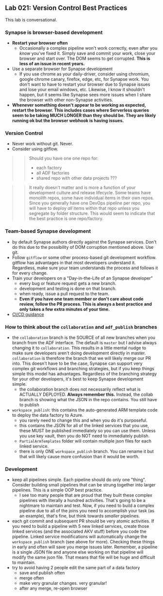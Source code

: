 ## Lab 021:  Version Control Best Practices


This lab is conversational.  

### Synapse is browser-based development

* **Restart your browser often**
  * Occasionally a complex pipeline won't work correctly, even after you _know_ you've fixed it.  Simply save and commit your work, close your browser and start over.  The DOM seems to get corrupted.  **This is less of an issue in recent years.**
* Use a separate browser for Synapse development
  * If you use chrome as your daily-driver, consider using chromium, google chrome canary, firefox, edge, etc, for Synapse work.  You don't want to have to restart your browser due to Synapse issues and lose your email windows, etc.  Likewise, I know it shouldn't happen, but it seems like Synapse sees more issues when I share the browser with other non-Synapse activities. 
* **Whenever something doesn't appear to be working as expected, restart the browser.  This includes cases where Serverless queries seem to be taking MUCH LONGER than they should be.  They are likely running ok but the browser webhook is having issues.**

### Version Control

* Never work without git.  Never.  
* Consider using gitflow.
>>Should you have one one repo for:
>>  * each factory
>>  * all ADF factories
>>  * shared repo with other data projects
>> ???

>> It really doesn't matter and is more a function of your development culture and release lifecycle.  Some teams have monolith repos, some have individual items in their own repos.  Since you generally have one DevOps pipeline per repo, you will have to deploy _all_ items within that repo unless you segregate by folder structure.  This would seem to indicate that the best practice is one repo/factory.  


### Team-based Synapse development

* by default Synapse authors directly against the Synapse services.  Don't do this due to the possibility of DOM corruption mentioned above.  Use git.  
* Follow `gitflow` or some other process-based git development workflow.  gitflow has advantages in that most developers understand it.  Regardless, make sure your team understands the process and follows it for every change.  
* Train your developers on a "Day-in-the-Life of an Synapse developer"
  * every bug or feature request gets a new branch.
  * development and testing is done on that branch.  
  * when ready, issue a pull request to the team.  
  * **Even if you have one team member or don't care about code review, follow the PR process.  This is always a best practice and only takes a few extra minutes of your time.**
* [CI/CD guidance](https://docs.microsoft.com/en-us/azure/synapse-analytics/cicd/continuous-integration-deployment)
### How to think about the `collaboration` and `adf_publish` branches

* the `collaboration` branch is the SOURCE of all new branches when you branch from the ADF interface.  The default is `master` but I advise always changing it to `collaboration`.  This results in a little mental nudge to make sure developers aren't doing development directly in master.  `collaboration` is therefore the branch that we will likely merge our PR into.  This doesn't have to be the case, Synapse can support very complex git workflows and branching strategies, but if you keep things simple this model has advantages.  Regardless of the branching strategy for your other developers, it's best to keep Synapse development simple.  
  * the collaboration branch does not necessarily reflect what is ACTUALLY DEPLOYED.  **Always remember this.**  Instead, the collab branch is showing what the JSON in the repo contains.  You still have to publish
* `workspace_publish`:  this contains the auto-generated ARM template code to deploy the data factory to Azure.  
  * you rarely need to change this and when you do it's purposeful.  
  * this contains the JSON for all of the linked services that you use, these MUST be published immediately so you can use them.  Unless you use key vault, then you do NOT need to immediately publish.  
  * `PartialArmTemplates` folder will contain multiple json files for each linked service.  
  * there is only ONE `workspace_publish` branch.  You can rename it but that will likely cause more confusion than it would be worth.  

### Development

* keep all pipelines simple.  Each pipeline should do only one "thing".  Consider building small pipelines that can be strung together into larger pipelines.  This is a simple OOP best practice.
  * I see too many people that are proud that they built these complex pipelines with literally a hundred activities.  That's going to be a nightmare to maintain and test.  Now, if you need to build a complex pipeline due to all of the joins you need to accomplish your task (as an example), that's fine, but think towards _smaller_ pipelines.  
* each git commit and subsequent PR should be very atomic activities.  If you need to build a pipeline with 5 new linked services, create those linked services (and the associated AKV stuff) before you code the pipeline.  Linked service modifications will automatically change the `workspace_publish` branch (see above for more).  Checking these things in early and often will save you merge issues later.  Remember, a pipeline is a single JSON file and anyone else working on that pipeline will modify the same json file.  That means that file will be huge and difficult to maintain.  
* try to avoid having 2 people edit the same part of a data factory
  * save and publish often
  * merge often
  * make very granular changes.  very granular!
  * after any merge, re-open browser

